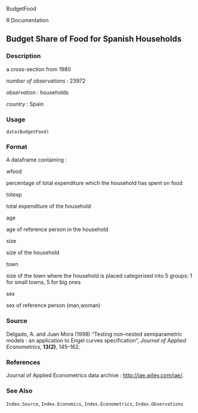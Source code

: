 BudgetFood

R Documentation

## Budget Share of Food for Spanish Households

### Description

a cross-section from 1980

_number of observations_ : 23972

_observation_ : households

_country_ : Spain

### Usage

    data(BudgetFood)

### Format

A dataframe containing :

wfood

percentage of total expenditure which the household has spent on food

totexp

total expenditure of the household

age

age of reference person in the household

size

size of the household

town

size of the town where the household is placed categorised into 5 groups: 1
for small towns, 5 for big ones

sex

sex of reference person (man,woman)

### Source

Delgado, A. and Juan Mora (1998) “Testing non–nested semiparametric models :
an application to Engel curves specification”, _Journal of Applied
Econometrics_, **13(2)**, 145–162.

### References

Journal of Applied Econometrics data archive : <http://jae.wiley.com/jae/>.

### See Also

`Index.Source`, `Index.Economics`, `Index.Econometrics`, `Index.Observations`

